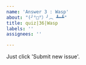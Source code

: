 ```yaml
---
name: 'Answer 3 : Wasp'
about: "(╯°□°）╯︵ ┻━┻"
title: quiz|36|Wasp
labels: ''
assignees: ''

---
```


Just click 'Submit new issue'.
